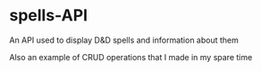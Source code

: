 # spells-API
An API used to display D&amp;D spells and information about them

Also an example of CRUD operations that I made in my spare time
